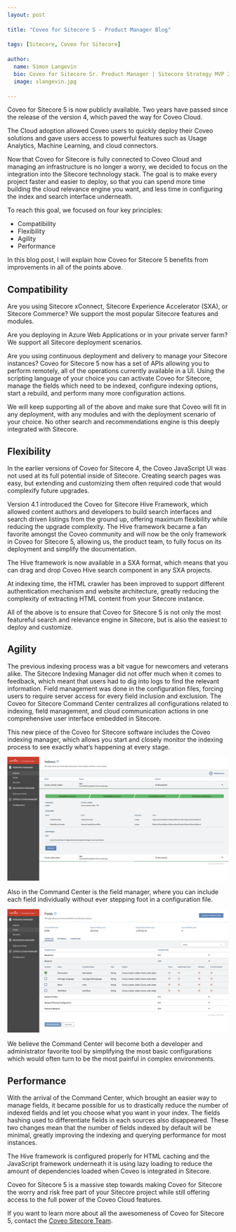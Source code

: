 ```yaml
---
layout: post

title: "Coveo for Sitecore 5 - Product Manager Blog"

tags: [Sitecore, Coveo for Sitecore]

author:
  name: Simon Langevin
  bio: Coveo for Sitecore Sr. Product Manager | Sitecore Strategy MVP 2018
  image: slangevin.jpg

---
```


Coveo for Sitecore 5 is now publicly available. Two years have passed since the release of the version 4, which paved the way for Coveo Cloud.

The Cloud adoption allowed Coveo users to quickly deploy their Coveo solutions and gave users access to powerful features such as Usage Analytics, Machine Learning, and cloud connectors.

Now that Coveo for Sitecore is fully connected to Coveo Cloud and managing an infrastructure is no longer a worry, we decided to focus on the integration into the Sitecore technology stack. The goal is to make every project faster and easier to deploy, so that you can spend more time building the cloud relevance engine you want, and less time in configuring the index and search interface underneath.
<!-- more -->

To reach this goal, we focused on four key principles:

* Compatibility
* Flexibility
* Agility
* Performance

In this blog post, I will explain how Coveo for Sitecore 5 benefits from improvements in all of the points above.

## Compatibility

Are you using Sitecore xConnect, Sitecore Experience Accelerator (SXA), or Sitecore Commerce? We support the most popular Sitecore features and modules.

Are you deploying in Azure Web Applications or in your private server farm? We support all Sitecore deployment scenarios.

Are you using continuous deployment and delivery to manage your Sitecore instances? Coveo for Sitecore 5 now has a set of APIs allowing you to perform remotely, all of the operations currently available in a UI. Using the scripting language of your choice you can activate Coveo for Sitecore, manage the fields which need to be indexed, configure indexing options, start a rebuild, and perform many more configuration actions.

We will keep supporting all of the above and make sure that Coveo will fit in any deployment, with any modules and with the deployment scenario of your choice. No other search and recommendations engine is this deeply integrated with Sitecore.

## Flexibility

In the earlier versions of Coveo for Sitecore 4, the Coveo JavaScript UI was not used at its full potential inside of Sitecore. Creating search pages was easy, but extending and customizing them often required code that would complexify future upgrades.

Version 4.1 introduced the Coveo for Sitecore Hive Framework, which allowed content authors and developers to build search interfaces and search driven listings from the ground up, offering maximum flexibility while reducing the upgrade complexity. The Hive framework became a fan favorite amongst the Coveo community and will now be the only framework in Coveo for Sitecore 5, allowing us, the product team, to fully focus on its deployment and simplify the documentation.

The Hive framework is now available in a SXA format, which means that you can drag and drop Coveo Hive search component in any SXA projects.

At indexing time, the HTML crawler has been improved to support different authentication mechanism and website architecture, greatly reducing the complexity of extracting HTML content from your Sitecore instance.

All of the above is to ensure that Coveo for Sitecore 5 is not only the most featureful search and relevance engine in Sitecore, but is also the easiest to deploy and customize.

## Agility

The previous indexing process was a bit vague for newcomers and veterans alike. The Sitecore Indexing Manager did not offer much when it comes to feedback, which meant that users had to dig into logs to find the relevant information. Field management was done in the configuration files, forcing users to require server access for every field inclusion and exclusion. The Coveo for Sitecore Command Center centralizes all configurations related to indexing, field management, and cloud communication actions in one comprehensive user interface embedded in Sitecore.

This new piece of the Coveo for Sitecore software includes the Coveo indexing manager, which allows you start and closely monitor the indexing process to see exactly what’s happening at every stage.

![Command Center Indexing Manager](/images/CoveoforSitecore5/indexes.png)

Also in the Command Center is the field manager, where you can include each field individually without ever stepping foot in a configuration file.

![Command Center Field Manager](/images/CoveoforSitecore5/FieldFiltered.png)

We believe the Command Center will become both a developer and administrator favorite tool by simplifying the most basic configurations which would often turn to be the most painful in complex environments.

## Performance

With the arrival of the Command Center, which brought an easier way to manage fields, it became possible for us to drastically reduce the number of indexed fields and let you choose what you want in your index. The fields hashing used to differentiate fields in each sources also disappeared. These two changes mean that the number of fields indexed by default will be minimal, greatly improving the indexing and querying performance for most instances.

The Hive framework is configured properly for HTML caching and the JavaScript framework underneath it is using lazy loading to reduce the amount of dependencies loaded when Coveo is integrated in Sitecore.

Coveo for Sitecore 5 is a massive step towards making Coveo for Sitecore the worry and risk free part of your Sitecore project while still offering access to the full power of the Coveo Cloud features.

If you want to learn more about all the awesomeness of Coveo for Sitecore 5, contact the [Coveo Sitecore Team](mailto:sitecore@coveo.com).
